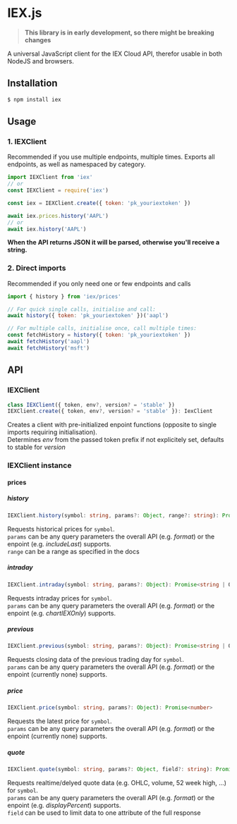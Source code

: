 # IEX.js

> **This library is in early development, so there might be breaking changes**

A universal JavaScript client for the IEX Cloud API, therefor usable in both NodeJS and browsers.

## Installation

```sh
$ npm install iex
```

## Usage

### 1. IEXClient

Recommended if you use multiple endpoints, multiple times. Exports all
endpoints, as well as namespaced by category.

```js
import IEXClient from 'iex'
// or
const IEXClient = require('iex')

const iex = IEXClient.create({ token: 'pk_youriextoken' })

await iex.prices.history('AAPL')
// or
await iex.history('AAPL')
```

**When the API returns JSON it will be parsed, otherwise you'll receive a string.**

### 2. Direct imports

Recommended if you only need one or few endpoints and calls

```js
import { history } from 'iex/prices'

// For quick single calls, initialise and call:
await history({ token: 'pk_youriextoken' })('aapl')

// For multiple calls, initialise once, call multiple times:
const fetchHistory = history({ token: 'pk_youriextoken' })
await fetchHistory('aapl')
await fetchHistory('msft')
```

## API

### IEXClient
```ts
class IEXClient({ token, env?, version? = 'stable' })
IEXClient.create({ token, env?, version? = 'stable' }): IexClient
```
Creates a client with pre-initialized enpoint functions (opposite to single imports requiring initialisation).<br>
Determines *env* from the passed token prefix if not explicitely set, defaults to stable for *version*

### IEXClient instance

#### prices

##### history
```ts
IEXClient.history(symbol: string, params?: Object, range?: string): Promise<string | Object>
```
Requests historical prices for `symbol`.<br>
`params` can be any query parameters the overall API (e.g. *format*) or the enpoint (e.g. *includeLast*) supports.<br>
`range` can be a range as specified in the docs

##### intraday
```ts
IEXClient.intraday(symbol: string, params?: Object): Promise<string | Object>
```
Requests intraday prices for `symbol`.<br>
`params` can be any query parameters the overall API (e.g. *format*) or the enpoint (e.g. *chartIEXOnly*) supports.

##### previous
```ts
IEXClient.previous(symbol: string, params?: Object): Promise<string | Object>
```
Requests closing data of the previous trading day for `symbol`.<br>
`params` can be any query parameters the overall API (e.g. *format*) or the enpoint (currently none) supports.<br>

##### price
```ts
IEXClient.price(symbol: string, params?: Object): Promise<number>
```
Requests the latest price for `symbol`.<br>
`params` can be any query parameters the overall API (e.g. *format*) or the enpoint (currently none) supports.<br>

##### quote
```ts
IEXClient.quote(symbol: string, params?: Object, field?: string): Promise<string | Object>
```
Requests realtime/delyed quote data (e.g. OHLC, volume, 52 week high, ...) for `symbol`.<br>
`params` can be any query parameters the overall API (e.g. *format*) or the enpoint (e.g. *displayPercent*) supports.<br>
`field` can be used to limit data to one attribute of the full response
